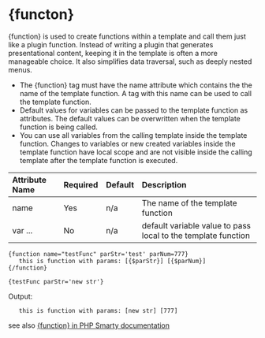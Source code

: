 # {functon} #

{function} is used to create functions within a template and call them just like a plugin function. Instead of writing a plugin that generates presentational content, keeping it in the template is often a more manageable choice. It also simplifies data traversal, such as deeply nested menus.

  * The {function} tag must have the name attribute which contains the the name of the template function. A tag with this name can be used to call the template function.
  * Default values for variables can be passed to the template function as attributes. The default values can be overwritten when the template function is being called.
  * You can use all variables from the calling template inside the template function. Changes to variables or new created variables inside the template function have local scope and are not visible inside the calling template after the template function is executed.

| **Attribute Name** | **Required** | **Default** | **Description** |
|:-------------------|:-------------|:------------|:----------------|
|name|Yes|n/a|The name of the template function|
|var ...|No|n/a|default variable value to pass local to the template function|

```
{function name="testFunc" parStr='test' parNum=777}
   this is function with params: [{$parStr}] [{$parNum}]
{/function}

{testFunc parStr='new str'}
```

Output:
```
   this is function with params: [new str] [777]
```

see also [{function} in PHP Smarty documentation](http://www.smarty.net/docs/en/language.function.function.tpl)